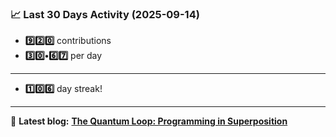 <!--START_STATS-->
### 📈 Last 30 Days Activity (2025-09-14)  
- **9️⃣2️⃣0️⃣** contributions  
- **3️⃣0️⃣•6️⃣7️⃣** per day
---
- **1️⃣0️⃣6️⃣** day streak!
---
📝 **Latest blog:** [**The Quantum Loop: Programming in Superposition**](https://andriak.com/blog/quantum-loop)
<!--END_STATS-->
